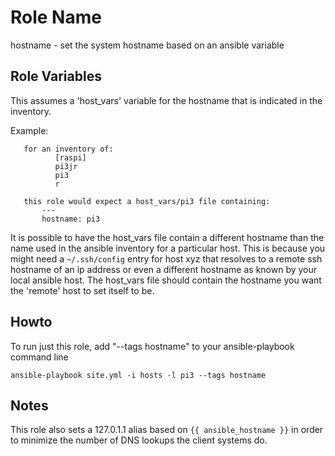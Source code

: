 Role Name
=========

hostname - set the system hostname based on an ansible variable

Role Variables
--------------

This assumes a 'host_vars' variable for the hostname that is indicated
in the inventory.


Example:
```
   for an inventory of:
          [raspi]
          pi3jr
          pi3
          r

   this role would expect a host_vars/pi3 file containing:
       ---
       hostname: pi3
```

It is possible to have the host_vars file contain a different hostname
than the name used in the ansible inventory for a particular host.  This is
because you might need a `~/.ssh/config` entry for host xyz that resolves to
a remote ssh hostname of an ip address or even a different hostname as known
by your local ansible host.   The host_vars file should contain the hostname
you want the 'remote' host to set itself to be.

Howto
-----

To run just this role, add "--tags hostname" to your ansible-playbook command line

```
ansible-playbook site.yml -i hosts -l pi3 --tags hostname
```

Notes
-----

This role also sets a 127.0.1.1 alias based on `{{ ansible_hostname }}` in order
to minimize the number of DNS lookups the client systems do.
